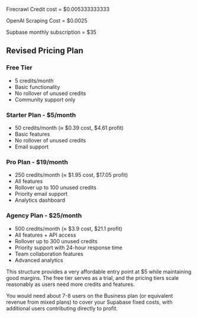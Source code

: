 Firecrawl Credit cost = $0.005333333333

OpenAI Scraping Cost = $0.0025

Supbase monthly subscription = $35

## Revised Pricing Plan

### Free Tier

- 5 credits/month
- Basic functionality
- No rollover of unused credits
- Community support only

### Starter Plan - $5/month

- 50 credits/month (≈ $0.39 cost, $4.61 profit)
- Basic features
- No rollover of unused credits
- Email support

### Pro Plan - $19/month

- 250 credits/month (≈ $1.95 cost, $17.05 profit)
- All features
- Rollover up to 100 unused credits
- Priority email support
- Analytics dashboard

### Agency Plan - $25/month

- 500 credits/month (≈ $3.9 cost, $21.1 profit)
- All features + API access
- Rollover up to 300 unused credits
- Priority support with 24-hour response time
- Team collaboration features
- Advanced analytics

This structure provides a very affordable entry point at $5 while maintaining good margins. The free tier serves as a trial, and the pricing tiers scale reasonably as users need more credits and features.

You would need about 7-8 users on the Business plan (or equivalent revenue from mixed plans) to cover your Supabase fixed costs, with additional users contributing directly to profit.
